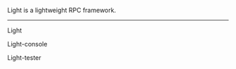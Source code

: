 
Light is a lightweight RPC framework.

----------------------------------------


Light


Light-console


Light-tester
